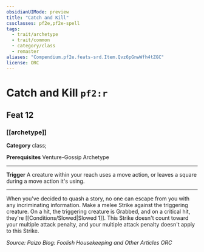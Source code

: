 ```yaml
---
obsidianUIMode: preview
title: "Catch and Kill"
cssclasses: pf2e,pf2e-spell
tags:
  - trait/archetype
  - trait/common
  - category/class
  - remaster
aliases: "Compendium.pf2e.feats-srd.Item.Qvz6pGnwWfh4tZGC"
license: ORC
---
```

# Catch and Kill `pf2:r`
## Feat 12
### [[archetype]]

**Category** class; 



**Prerequisites** Venture-Gossip Archetype
* * *
**Trigger** A creature within your reach uses a move action, or leaves a square during a move action it's using.

* * *

When you've decided to quash a story, no one can escape from you with any incriminating information. Make a melee Strike against the triggering creature. On a hit, the triggering creature is Grabbed, and on a critical hit, they're [[Conditions/Slowed|Slowed 1]]. This Strike doesn't count toward your multiple attack penalty, and your multiple attack penalty doesn't apply to this Strike.

*Source: Paizo Blog: Foolish Housekeeping and Other Articles*
*ORC*